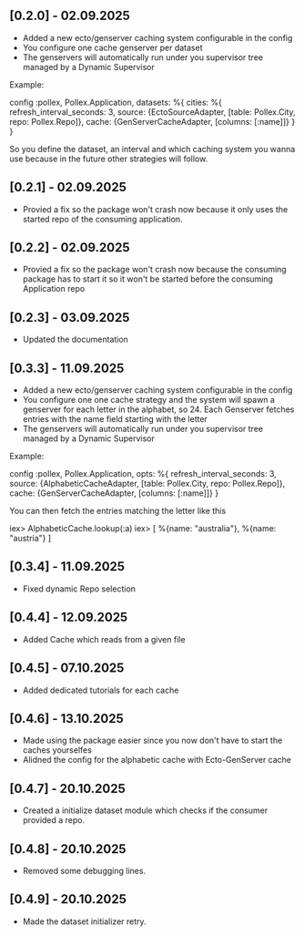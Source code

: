 ## [0.2.0] - 02.09.2025 
- Added a new ecto/genserver caching system configurable in the config
- You configure one cache genserver per dataset
- The genservers will automatically run under you supervisor tree managed by a Dynamic Supervisor

Example:
 
 config :pollex, Pollex.Application,
  datasets: %{
    cities: %{
      refresh_interval_seconds: 3,
      source: {EctoSourceAdapter, [table: Pollex.City, repo: Pollex.Repo]},
      cache: {GenServerCacheAdapter, [columns: [:name]]}
    }
  }

So you define the dataset, an interval and which caching system you wanna use because in the future other strategies will follow.

## [0.2.1] - 02.09.2025
- Provied a fix so the package won't crash now because it only uses the started repo of the consuming application.

## [0.2.2] - 02.09.2025 
- Provied a fix so the package won't crash now because the consuming package has to start it so it won't be started before the consuming Application repo

## [0.2.3] - 03.09.2025
- Updated the documentation

## [0.3.3] - 11.09.2025
- Added a new ecto/genserver caching system configurable in the config
- You configure one one cache strategy and the system will spawn a genserver for each letter in the alphabet, so 24. Each Genserver fetches entries with the name field starting with the letter
- The genservers will automatically run under you supervisor tree managed by a Dynamic Supervisor

Example:
 
 config :pollex, Pollex.Application,
  opts: %{
    refresh_interval_seconds: 3,
    source: {AlphabeticCacheAdapter, [table: Pollex.City, repo: Pollex.Repo]},
    cache: {GenServerCacheAdapter, [columns: [:name]]}
  }

You can then fetch the entries matching the letter like this

  iex> AlphabeticCache.lookup(:a)
      iex>
      [
        %{name: "australia"},
        %{name: "austria"}
      ]

## [0.3.4] - 11.09.2025
- Fixed dynamic Repo selection


## [0.4.4] - 12.09.2025
- Added Cache which reads from a given file

## [0.4.5] - 07.10.2025
- Added dedicated tutorials for each cache

## [0.4.6] - 13.10.2025
- Made using the package easier since you now don't have to start the caches yourselfes
- Alidned the config for the alphabetic cache with Ecto-GenServer cache

## [0.4.7] - 20.10.2025
- Created a initialize dataset module which checks if the consumer provided a repo.

## [0.4.8] - 20.10.2025
- Removed some debugging lines.

## [0.4.9] - 20.10.2025
- Made the dataset initializer retry.
